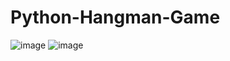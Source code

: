 # Python-Hangman-Game

![image](https://user-images.githubusercontent.com/65960333/150153797-d35e301f-b51f-4979-a82e-34cb86a3a355.png)
![image](https://user-images.githubusercontent.com/65960333/150154325-617c5271-1ddc-4bc2-88f0-750250babc06.png)
